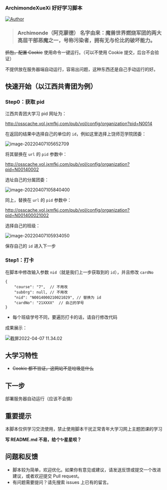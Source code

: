 ### ArchimondeXueXi 好好学习脚本

[![Author](https://img.shields.io/badge/Author-Elli0t-blue)](https://spacey.top)

> ### Archimonde（阿克蒙德） 名字由来：魔兽世界燃烧军团的两大高层干部恶魔之一，号称污染者，拥有无与伦比的破坏能力。

~~抓包，配置 Cookie~~ 使用命令一键运行。（可以不使用 Cookie 提交，后台不会验证）

不提供放在服务器端自动运行，容易出问题，这种东西还是自己手动运行的好。

## 快速开始（以江西共青团为例）

### Step0：获取 pid

江西共青团大学习 pid 网址为：

http://osscache.vol.jxmfkj.com/pub/vol/config/organization?pid=N0014

在返回的结果中选择自己的单位的 `id`，例如这里选择上饶师范学院团委：

![image-20220407105652709](https://cdn.jsdelivr.net/gh/ybm911/blog_picture/img/image-20220407105652709.png)

将其替换在 `url` 的 `pid` 参数中：

http://osscache.vol.jxmfkj.com/pub/vol/config/organization?pid=N00140002

选址自己的分属团委：

![image-20220407105840400](https://cdn.jsdelivr.net/gh/ybm911/blog_picture/img/image-20220407105840400.png)

同上，替换在 `url` 的 `pid` 参数中：

http://osscache.vol.jxmfkj.com/pub/vol/config/organization?pid=N001400021002

选择自己的班级：

![image-20220407105934050](https://cdn.jsdelivr.net/gh/ybm911/blog_picture/img/image-20220407105934050.png)

保存自己的 `id` 进入下一步

### Step1：打卡

在脚本中修改输入参数 `nid`（就是我们上一步获取到的 `id`），并且修改 `cardNo`

```
{
	"course": "7",	// 不用改
	"subOrg": null,	// 不用改
	"nid": "N0014000210021029",	// 替换为 id
	"cardNo": "21XXXX"	// 自己的学号
}
```

* 每个班级学号不同，要遍历打卡的话，请自行修改代码

成果展示：

![截屏2022-04-07 11.34.02](https://cdn.jsdelivr.net/gh/ybm911/blog_picture/img/%E6%88%AA%E5%B1%8F2022-04-07%2011.34.02.png)

## 大学习特性

- ~~Cookie 都不验证，这网站不是垃圾是什么~~

## 下一步

部署服务器自动运行（应该不会搞）

## 重要提示

本脚本仅供学习交流使用，禁止使用脚本干扰正常青年大学习网上主题团课的学习

**写 README.md 不易，给个✨星星呗？**

## 问题和反馈

- 脚本较为简单，欢迎优化。如果你有意见或建议，请发送反馈或提交一个改进建议，或者欢迎提交 Pull request。
- 有问题需要提问？请先搜索 issues 上已有的留言。